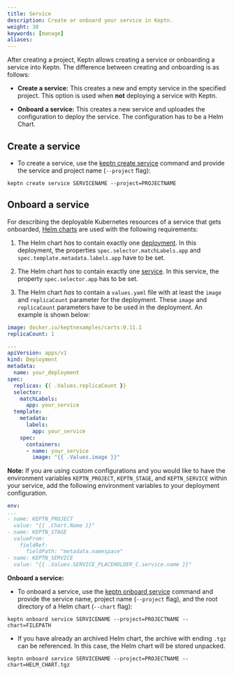 ```yaml
---
title: Service
description: Create or onboard your service in Keptn.
weight: 30
keywords: [manage]
aliases:
---
```


After creating a project, Keptn allows creating a service or onboarding a service into Keptn. The difference between creating and onboarding is as follows:

- **Create a service:** This creates a new and empty service in the specified project. This option is used when **not** deploying a service with Keptn. 

- **Onboard a service:** This creates a new service and uploades the configuration to deploy the service. The configuration has to be a Helm Chart.

## Create a service

* To create a service, use the [keptn create service](../../reference/cli/commands/keptn_create_service) command and provide the service and project name (`--project` flag): 

```console
keptn create service SERVICENAME --project=PROJECTNAME
```

## Onboard a service

For describing the deployable Kubernetes resources of a service that gets onboarded, [Helm charts](https://Helm.sh/) are used with the following requirements:

1. The Helm chart _has_ to contain exactly one [deployment](https://kubernetes.io/docs/concepts/workloads/controllers/deployment/). In this deployment, the properties `spec.selector.matchLabels.app` and `spec.template.metadata.labels.app` have to be set.

1. The Helm chart _has_ to contain exactly one [service](https://kubernetes.io/docs/concepts/services-networking/service/). In this service, the property `spec.selector.app` has to be set.

1. The Helm chart _has_ to contain a `values.yaml` file with at least the `image` and `replicaCount` parameter for the deployment. These `image` and `replicaCount` parameters have to be used in the deployment. An example is shown below:
  
  ```yaml
  image: docker.io/keptnexamples/carts:0.11.1
  replicaCount: 1
  ```

  ```yaml
  --- 
  apiVersion: apps/v1
  kind: Deployment
  metadata:
    name: your_deployment
  spec:
    replicas: {{ .Values.replicaCount }}
    selector:
      matchLabels:
        app: your_service
    template:
      metadata: 
        labels:
          app: your_service
      spec:
        containers:
        - name: your_service
          image: "{{ .Values.image }}"
  ```

**Note:** If you are using custom configurations and you would like to have the environment variables `KEPTN_PROJECT`, `KEPTN_STAGE`, and `KEPTN_SERVICE` within your service, add the following environment variables to your deployment configuration.

```yaml
env:
...
- name: KEPTN_PROJECT
  value: "{{ .Chart.Name }}"
- name: KEPTN_STAGE
  valueFrom:
    fieldRef:
      fieldPath: "metadata.namespace"
- name: KEPTN_SERVICE
  value: "{{ .Values.SERVICE_PLACEHOLDER_C.service.name }}"
```

**Onboard a service:**

* To onboard a service, use the [keptn onboard service](../../reference/cli/commands/keptn_onboard_service) command and provide the service name, project name (`--project` flag), and the root directory of a Helm chart (`--chart` flag): 

```console
keptn onboard service SERVICENAME --project=PROJECTNAME --chart=FILEPATH
```

* If you have already an archived Helm chart, the archive with ending `.tgz` can be referenced. In this case, the Helm chart will be stored unpacked. 

```console
keptn onboard service SERVICENAME --project=PROJECTNAME --chart=HELM_CHART.tgz
```
